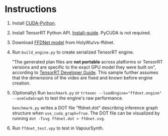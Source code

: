 # Instructions
1. Install [CUDA-Python](https://github.com/NVIDIA/cuda-python).

2. Install TensorRT Python API. [Install-guide](https://docs.nvidia.com/deeplearning/tensorrt/install-guide/index.html). PyCUDA is not required.

3. Download [FFDNet model](https://github.com/HolyWu/vs-ffdnet/blob/master/vsffdnet/ffdnet_color.pth) from HolyWu/vs-ffdnet.

4. Run `build_engine.py` to create serialized TensorRT engine.

    "The generated plan files are **not portable** across platforms or TensorRT versions and are specific to the exact GPU model they were built on", according to [TensorRT Developer Guide](https://docs.nvidia.com/deeplearning/tensorrt/developer-guide/index.html#work). This sample further assumes that the dimensions of the video are fixed and known before engine creation.

5. (Optionally) Run `benchmark.py` or `trtexec --loadEngine="ffdnet.engine" --useCudaGraph` to test the engine's raw performance.

    `benchmark.py` writes a DOT file "ffdnet.dot" describing inference graph structure when `use_cuda_graph=True`. The DOT file can be visualized by running `dot -Tsvg ffdnet.dot > ffdnet.svg`.

6. Run `ffdnet_test.vpy` to test in VapourSynth.

